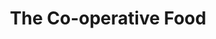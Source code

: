 ---
title: "The Co-operative Food"
url: /belper/the-co-operative-food-town-street/
shop: supermarket
---